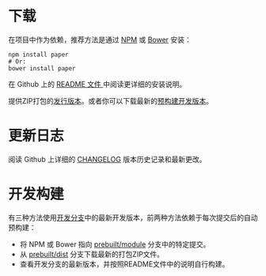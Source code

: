 # 下载

在项目中作为依赖，推荐方法是通过 [NPM](https://www.npmjs.com/) 或 [Bower](http://bower.io/) 安装：

```
npm install paper
# Or:
bower install paper
```

在 Github 上的 [README 文件 ](https://github.com/paperjs/paper.js/blob/develop/README.md)中阅读更详细的安装说明。

提供ZIP打包的[发行版本](http://paperjs.org/download/#release-versions)。或者你可以下载最新的[预构建开发版本](http://paperjs.org/download/#development-builds)。

# 更新日志

阅读 Github 上详细的 [CHANGELOG](https://github.com/paperjs/paper.js/blob/develop/CHANGELOG.md) 版本历史记录和最新更改。

# 开发构建

有三种方法使用[开发分支](https://github.com/paperjs/paper.js/tree/develop)中的最新开发版本，前两种方法依赖于每次提交后的自动预构建：

* 将 NPM 或 Bower 指向 [prebuilt/module](https://github.com/paperjs/paper.js/tree/prebuilt/module) 分支中的特定提交。
* 从 [prebuilt/dist](https://github.com/paperjs/paper.js/tree/prebuilt/dist) 分支下载最新的打包ZIP文件。
* 查看开发分支的最新版本，并按照README文件中的说明自行构建。



